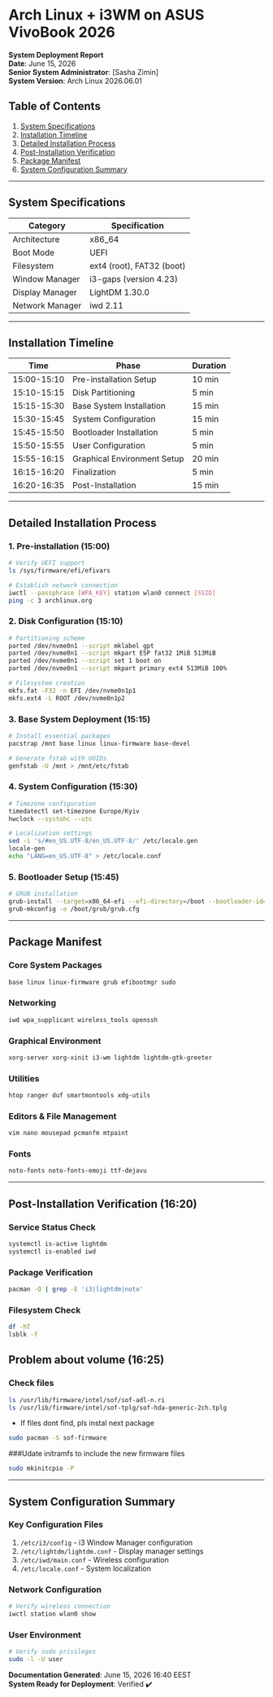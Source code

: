 # Arch Linux + i3WM on ASUS VivoBook 2026
**System Deployment Report**  
**Date**: June 15, 2026  
**Senior System Administrator**: [Sasha Zimin]  
**System Version**: Arch Linux 2026.06.01  

## Table of Contents
1. [System Specifications](#system-specifications)
2. [Installation Timeline](#installation-timeline)
3. [Detailed Installation Process](#detailed-installation-process)
4. [Post-Installation Verification](#post-installation-verification)
5. [Package Manifest](#package-manifest)
6. [System Configuration Summary](#system-configuration-summary)

---

## System Specifications
| Category        | Specification               |
|-----------------|-----------------------------|
| Architecture    | x86_64                      |
| Boot Mode       | UEFI                        |
| Filesystem      | ext4 (root), FAT32 (boot)   |
| Window Manager  | i3-gaps (version 4.23)      |
| Display Manager | LightDM 1.30.0              |
| Network Manager | iwd 2.11                    |

---

## Installation Timeline
| Time     | Phase                          | Duration |
|----------|--------------------------------|----------|
| 15:00-15:10 | Pre-installation Setup       | 10 min   |
| 15:10-15:15 | Disk Partitioning            | 5 min    |
| 15:15-15:30 | Base System Installation     | 15 min   |
| 15:30-15:45 | System Configuration         | 15 min   |
| 15:45-15:50 | Bootloader Installation      | 5 min    |
| 15:50-15:55 | User Configuration           | 5 min    |
| 15:55-16:15 | Graphical Environment Setup | 20 min   |
| 16:15-16:20 | Finalization                 | 5 min    |
| 16:20-16:35 | Post-Installation            | 15 min   |

---

## Detailed Installation Process

### 1. Pre-installation (15:00)
```bash
# Verify UEFI support
ls /sys/firmware/efi/efivars

# Establish network connection
iwctl --passphrase [WPA_KEY] station wlan0 connect [SSID]
ping -c 3 archlinux.org
```

### 2. Disk Configuration (15:10)
```bash
# Partitioning scheme
parted /dev/nvme0n1 --script mklabel gpt
parted /dev/nvme0n1 --script mkpart ESP fat32 1MiB 513MiB
parted /dev/nvme0n1 --script set 1 boot on
parted /dev/nvme0n1 --script mkpart primary ext4 513MiB 100%

# Filesystem creation
mkfs.fat -F32 -n EFI /dev/nvme0n1p1
mkfs.ext4 -L ROOT /dev/nvme0n1p2
```

### 3. Base System Deployment (15:15)
```bash
# Install essential packages
pacstrap /mnt base linux linux-firmware base-devel

# Generate fstab with UUIDs
genfstab -U /mnt > /mnt/etc/fstab
```

### 4. System Configuration (15:30)
```bash
# Timezone configuration
timedatectl set-timezone Europe/Kyiv
hwclock --systohc --utc

# Localization settings
sed -i 's/#en_US.UTF-8/en_US.UTF-8/' /etc/locale.gen
locale-gen
echo "LANG=en_US.UTF-8" > /etc/locale.conf
```

### 5. Bootloader Setup (15:45)
```bash
# GRUB installation
grub-install --target=x86_64-efi --efi-directory=/boot --bootloader-id=ARCH
grub-mkconfig -o /boot/grub/grub.cfg
```

---

## Package Manifest

### Core System Packages
```bash
base linux linux-firmware grub efibootmgr sudo
```

### Networking
```bash
iwd wpa_supplicant wireless_tools openssh
```

### Graphical Environment
```bash
xorg-server xorg-xinit i3-wm lightdm lightdm-gtk-greeter
```

### Utilities
```bash
htop ranger duf smartmontools xdg-utils
```

### Editors & File Management
```bash
vim nano mousepad pcmanfm mtpaint
```

### Fonts
```bash
noto-fonts noto-fonts-emoji ttf-dejavu
```

---

## Post-Installation Verification (16:20)

### Service Status Check
```bash
systemctl is-active lightdm
systemctl is-enabled iwd
```

### Package Verification
```bash
pacman -Q | grep -E 'i3|lightdm|noto'
```

### Filesystem Check
```bash
df -hT
lsblk -f
```

## Problem about volume (16:25)

### Check files
```bash
ls /usr/lib/firmware/intel/sof/sof-adl-n.ri
ls /usr/lib/firmware/intel/sof-tplg/sof-hda-generic-2ch.tplg
```
+ If files dont find, pls instal next package
  
```bash
sudo pacman -S sof-firmware
```

###Udate initramfs to include the new firmware files

```bash
sudo mkinitcpio -P
```

---

## System Configuration Summary

### Key Configuration Files
1. `/etc/i3/config` - i3 Window Manager configuration
2. `/etc/lightdm/lightdm.conf` - Display manager settings
3. `/etc/iwd/main.conf` - Wireless configuration
4. `/etc/locale.conf` - System localization

### Network Configuration
```bash
# Verify wireless connection
iwctl station wlan0 show
```

### User Environment
```bash
# Verify sudo privileges
sudo -l -U user
```

**Documentation Generated**: June 15, 2026 16:40 EEST  
**System Ready for Deployment**: Verified ✔️
